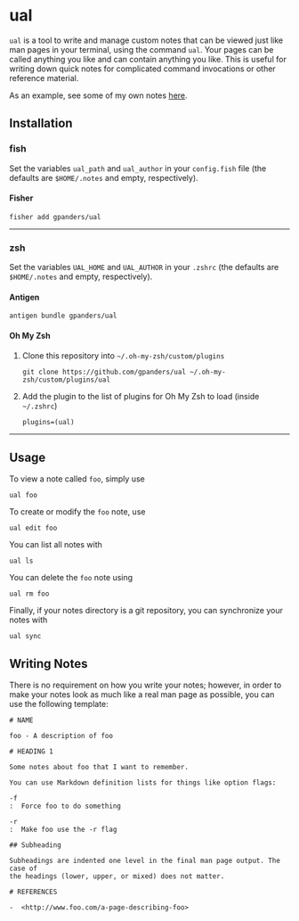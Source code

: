 # ual

`ual` is a tool to write and manage custom notes that can be viewed just like
man pages in your terminal, using the command `ual`. Your pages can be called
anything you like and can contain anything you like. This is useful for writing
down quick notes for complicated command invocations or other reference
material.

As an example, see some of my own notes
[here](https://github.com/gpanders/notes).

## Installation

### fish

Set the variables `ual_path` and `ual_author` in your `config.fish` file (the
defaults are `$HOME/.notes` and empty, respectively).

#### Fisher

    fisher add gpanders/ual

-------------------------------------------------------------------------------

### zsh

Set the variables `UAL_HOME` and `UAL_AUTHOR` in your `.zshrc` (the defaults
are `$HOME/.notes` and empty, respectively).

#### Antigen

    antigen bundle gpanders/ual

#### Oh My Zsh

1.  Clone this repository into `~/.oh-my-zsh/custom/plugins`

        git clone https://github.com/gpanders/ual ~/.oh-my-zsh/custom/plugins/ual

2.  Add the plugin to the list of plugins for Oh My Zsh to load (inside
    `~/.zshrc`)

        plugins=(ual)

-------------------------------------------------------------------------------

## Usage

To view a note called `foo`, simply use

    ual foo

To create or modify the `foo` note, use

    ual edit foo

You can list all notes with

    ual ls

You can delete the `foo` note using

    ual rm foo

Finally, if your notes directory is a git repository, you can synchronize your
notes with

    ual sync

## Writing Notes

There is no requirement on how you write your notes; however, in order to make
your notes look as much like a real man page as possible, you can use the
following template:

``` {.markdown}
# NAME

foo - A description of foo

# HEADING 1

Some notes about foo that I want to remember.

You can use Markdown definition lists for things like option flags:

-f
:  Force foo to do something

-r
:  Make foo use the -r flag

## Subheading

Subheadings are indented one level in the final man page output. The case of
the headings (lower, upper, or mixed) does not matter.

# REFERENCES

-  <http://www.foo.com/a-page-describing-foo>
```
